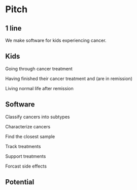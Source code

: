# Pitch

## 1 line

We make software for kids experiencing cancer.

## Kids

Going through cancer treatment

Having finished their cancer treatment and (are in remission)

Living normal life after remission

## Software

Classify cancers into subtypes

Characterize cancers

Find the closest sample

Track treatments

Support treatments

Forcast side effects

## Potential
